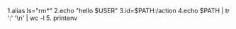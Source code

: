 1.alias ls="rm*"
2.echo "hello $USER"
3.id=$PATH:/action
4.echo $PATH | tr ':' '\n' | wc -l
5. printenv
